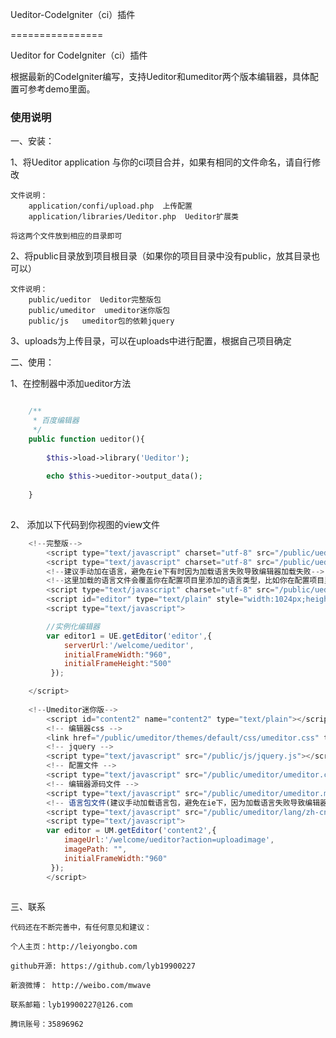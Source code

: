 Ueditor-CodeIgniter（ci）插件

================

Ueditor for CodeIgniter（ci）插件

根据最新的CodeIgniter编写，支持Ueditor和umeditor两个版本编辑器，具体配置可参考demo里面。

### 使用说明

一、安装：

1、将Ueditor application 与你的ci项目合并，如果有相同的文件命名，请自行修改
	
	文件说明：
		application/confi/upload.php  上传配置
		application/libraries/Ueditor.php  Ueditor扩展类
		
	将这两个文件放到相应的目录即可

2、将public目录放到项目根目录（如果你的项目目录中没有public，放其目录也可以）
	
	文件说明：
		public/ueditor  Ueditor完整版包
		public/umeditor  umeditor迷你版包
		public/js  	umeditor包的依赖jquery
	
3、uploads为上传目录，可以在uploads中进行配置，根据自己项目确定

二、使用：

1、在控制器中添加ueditor方法

```php

	/**
	 * 百度编辑器
	 */
	public function ueditor(){
		
		$this->load->library('Ueditor');
		
		echo $this->ueditor->output_data();
		
	}
	
```
2、 添加以下代码到你视图的view文件

```javascript
	<!--完整版-->
		<script type="text/javascript" charset="utf-8" src="/public/ueditor/ueditor.config.js"></script>
		<script type="text/javascript" charset="utf-8" src="/public/ueditor/ueditor.all.min.js"> </script>
		<!--建议手动加在语言，避免在ie下有时因为加载语言失败导致编辑器加载失败-->
		<!--这里加载的语言文件会覆盖你在配置项目里添加的语言类型，比如你在配置项目里配置的是英文，这里加载的中文，那最后就是中文-->
		<script type="text/javascript" charset="utf-8" src="/public/ueditor/lang/zh-cn/zh-cn.js"></script>
		<script id="editor" type="text/plain" style="width:1024px;height:500px;"></script>
		<script type="text/javascript">

		//实例化编辑器
		var editor1 = UE.getEditor('editor',{
			serverUrl:'/welcome/ueditor',
			initialFrameWidth:"960",
			initialFrameHeight:"500"
		 });

	</script>
	
	<!--Umeditor迷你版-->
		<script id="content2" name="content2" type="text/plain"></script>
		<!-- 编辑器css -->
		<link href="/public/umeditor/themes/default/css/umeditor.css" type="text/css" rel="stylesheet">
		<!-- jquery -->
		<script type="text/javascript" src="/public/js/jquery.js"></script>
		<!-- 配置文件 -->
		<script type="text/javascript" src="/public/umeditor/umeditor.config.js"></script>
		<!-- 编辑器源码文件 -->
		<script type="text/javascript" src="/public/umeditor/umeditor.min.js"></script>
		<!-- 语言包文件(建议手动加载语言包，避免在ie下，因为加载语言失败导致编辑器加载失败) -->
		<script type="text/javascript" src="/public/umeditor/lang/zh-cn/zh-cn.js"></script>
		<script type="text/javascript">
		var editor = UM.getEditor('content2',{
			imageUrl:'/welcome/ueditor?action=uploadimage',
			imagePath: "",
			initialFrameWidth:"960"
		 });
		</script>
	
```
三、联系

    代码还在不断完善中，有任何意见和建议：
   
	个人主页：http://leiyongbo.com
	
	github开源: https://github.com/lyb19900227
	
	新浪微博： http://weibo.com/mwave
	
	联系邮箱：lyb19900227@126.com
	
	腾讯账号：35896962
